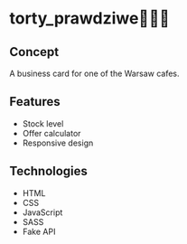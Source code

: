 # torty_prawdziwe👩‍🍳🎂

## Concept
A business card for one of the Warsaw cafes. 

## Features
* Stock level
* Offer calculator
* Responsive design

## Technologies
* HTML
* CSS
* JavaScript
* SASS
* Fake API
